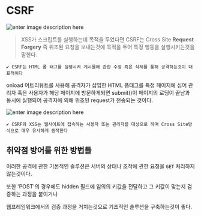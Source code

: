 # CSRF
![enter image description here](https://blogfiles.pstatic.net/MjAxOTAyMDdfMTkx/MDAxNTQ5NTI2MDk4ODg0.YYC577uOKthAVZirZnr20YyYqseZdvT6bpMYIWlitbAg.K5te2ekfiLQ9gw4HHa-2ul6diCmbpqFtnpEnAofCZMsg.JPEG.aepkoreanet/CSRF.jpg?type=w3)

> XSS가 스크립트를 실행하는데 목적을 두었다면 CSRF는 Cross Site **Request Forgery**
즉 위조된 요청을 보내는것에 목적을 두어 특정 행동을 실행시키는것을 말한다.

`✔️ CSRF는 HTML 폼 태그를 실행시켜 게시물에 관한 수정 혹은 삭제를 통해 공격하는것이 대표적이다`

onload 어트리뷰트를 사용해 공격자가 삽입한 HTML 폼태그를 특정 페이지에 심어
관리자 혹은 사용자가 해당 페이지에 방문하게되면 submit()이 페이지의 로딩이 끝남과 동시에
실행되어 공격자에 의해 위조된 request가 전송되는 것이다.

![enter image description here](https://t1.daumcdn.net/cfile/tistory/235F9644575FA4472E)

`✔️ CSRF와 XSS는 웹사이트에 접속하는 사용자 또는 관리자를 대상으로 하며 Cross Site방식으로 매우 유사하게 동작한다`

## 취약점 방어를 위한 방법들
이러한 공격에 관한 기본적인 솔루션은 서버의 상태나 조작에 관한 요청을 `GET` 처리하지 않는것이다.

또한 'POST'의 경우에도 hidden 필드에 임의의 키값을 전달하고 그 키값이 맞는지 검증하는 과정을 붙이거나

웹프레임워크에서의 검증 과정을 거치는것으로 기초적인 솔루션을 구축하는것이 좋다.
